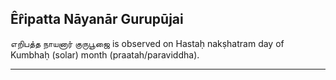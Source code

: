 ## Êr̂ipatta Nāyanār Gurupūjai
எறிபத்த நாயனார் குருபூஜை is observed on Hastaḥ nakṣhatram day of Kumbhaḥ (solar) month (praatah/paraviddha).



---
